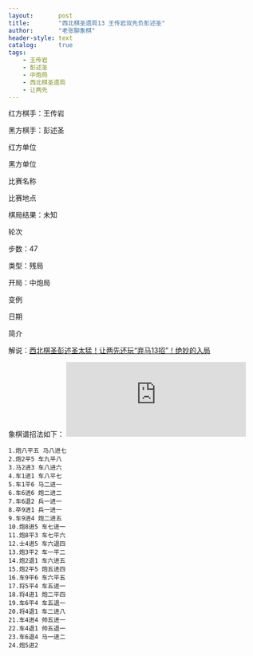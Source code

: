```yaml
---
layout:       post
title:        "西北棋圣遗局13 王传岩双先负彭述圣"
author:       "老张聊象棋"
header-style: text
catalog:      true
tags:
    - 王传岩
    - 彭述圣
    - 中炮局
    - 西北棋圣遗局
    - 让两先
---
```

红方棋手：王传岩

黑方棋手：彭述圣

红方单位

黑方单位

比赛名称

比赛地点

棋局结果：未知

轮次

步数：47

类型：残局

开局：中炮局

变例

日期

简介

解说：[西北棋圣彭述圣太猛！让两先还玩“弃马13招”！绝妙的入局](https://youtu.be/A8DvgOxR-Io)

象棋谱招法如下：
<embed src='https://xqipu.bj.bcebos.com/3dd36b05-b95d-4b71-a14d-685f47de7937.svg' width='100%' style='max-width:360px' type='image/svg+xml'/>
```
1.炮八平五 马八进七
2.炮2平5 车九平八
3.马2进3 车八进六
4.车1进1 车八平七
5.车1平6 马二进一
6.车6进6 炮二进二
7.车6退2 兵一进一
8.卒9进1 兵一进一
9.车9进4 炮二进五
10.炮8进5 车七进一
11.炮8平3 车七平六
12.士4进5 车六退四
13.炮3平2 车一平二
14.炮2退1 车六进五
15.炮2平5 炮五进四
16.车9平6 车六平五
17.将5平4 车五进一
18.将4进1 炮二平四
19.车6平4 车五退一
20.将4退1 车二进八
21.车4进4 帅五进一
22.车4退1 帅五退一
23.车6退4 马一进二
24.炮5进2
```
